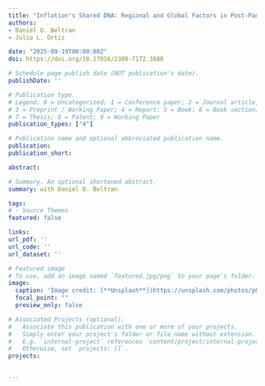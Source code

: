 ```yaml
---
title: "Inflation's Shared DNA: Regional and Global Factors in Post-Pandemic Core Inflation"
authors:
- Daniel O. Beltran
- Julio L. Ortiz

date: "2025-09-19T00:00:00Z"
doi: https://doi.org/10.17016/2380-7172.3888

# Schedule page publish date (NOT publication's date).
publishDate: ''

# Publication type.
# Legend: 0 = Uncategorized; 1 = Conference paper; 2 = Journal article;
# 3 = Preprint / Working Paper; 4 = Report; 5 = Book; 6 = Book section;
# 7 = Thesis; 8 = Patent; 9 = Working Paper
publication_types: ["4"]

# Publication name and optional abbreviated publication name.
publication: 
publication_short:

abstract: 

# Summary. An optional shortened abstract.
summary: with Daniel O. Beltran

tags:
# - Source Themes
featured: false

links:
url_pdf: ''
url_code: ''
url_dataset: ''

# Featured image
# To use, add an image named `featured.jpg/png` to your page's folder. 
image:
  caption: 'Image credit: [**Unsplash**](https://unsplash.com/photos/pLCdAaMFLTE)'
  focal_point: ""
  preview_only: false

# Associated Projects (optional).
#   Associate this publication with one or more of your projects.
#   Simply enter your project's folder or file name without extension.
#   E.g. `internal-project` references `content/project/internal-project/index.md`.
#   Otherwise, set `projects: []`.
projects:


---
```




